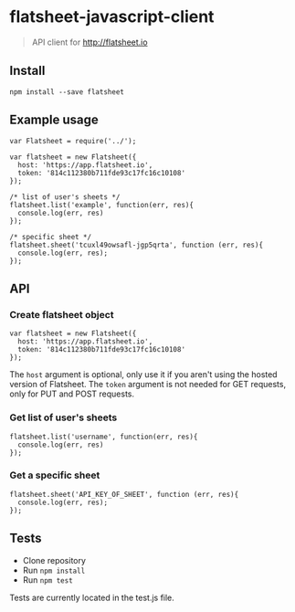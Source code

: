 # flatsheet-javascript-client

> API client for http://flatsheet.io

## Install

```
npm install --save flatsheet
```

## Example usage

```
var Flatsheet = require('../');

var flatsheet = new Flatsheet({
  host: 'https://app.flatsheet.io',
  token: '814c112380b711fde93c17fc16c10108'
});

/* list of user's sheets */
flatsheet.list('example', function(err, res){
  console.log(err, res)
});

/* specific sheet */
flatsheet.sheet('tcuxl49owsafl-jgp5qrta', function (err, res){
  console.log(err, res);
});
```

## API

### Create flatsheet object

```
var flatsheet = new Flatsheet({
  host: 'https://app.flatsheet.io',
  token: '814c112380b711fde93c17fc16c10108'
});
```

The `host` argument is optional, only use it if you aren't using the hosted version of Flatsheet.
The `token` argument is not needed for GET requests, only for PUT and POST requests.

### Get list of user's sheets

```
flatsheet.list('username', function(err, res){
  console.log(err, res)
});
```

### Get a specific sheet

```
flatsheet.sheet('API_KEY_OF_SHEET', function (err, res){
  console.log(err, res);
});
```

## Tests
- Clone repository
- Run `npm install`
- Run `npm test`

Tests are currently located in the test.js file.